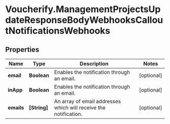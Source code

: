 # Voucherify.ManagementProjectsUpdateResponseBodyWebhooksCalloutNotificationsWebhooks

## Properties

Name | Type | Description | Notes
------------ | ------------- | ------------- | -------------
**email** | **Boolean** | Enables the notification through an email. | [optional] 
**inApp** | **Boolean** | Enables the notification through an email. | [optional] 
**emails** | **[String]** | An array of email addresses which will receive the notification. | [optional] 


